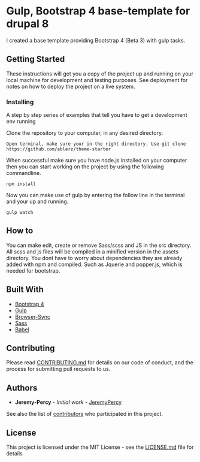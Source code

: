 # Gulp, Bootstrap 4 base-template for drupal 8

I created a base template providing Bootstrap 4 (Beta 3) with gulp tasks.

## Getting Started

These instructions will get you a copy of the project up and running on your local machine for development and testing purposes. See deployment for notes on how to deploy the project on a live system.

### Installing

A step by step series of examples that tell you have to get a development env running

Clone the repository to your computer, in any desired directory.

```
Open terminal, make sure your in the right directory. Use git clone https://github.com/ablerz/theme-starter
```

When successful make sure you have node.js installed on your computer then you can start working on the project by using the following commandline.

```
npm install
```

Now you can make use of gulp by entering the follow line in the terminal and your up and running.

```
gulp watch
```

## How to
 You can make edit, create or remove Sass/scss and JS in the src directory. All scss and js files will be compiled in a minified version in the assets directory.
 You dont have to worry about dependencies they are already added with npm and compiled. Such as Jquerie and popper.js, which is needed for bootstrap. 


## Built With

* [Bootstrap 4](https://getbootstrap.com) 
* [Gulp](https://gulpfile.org)
* [Browser-Sync](https://www.browsersync.io) 
* [Sass](http://sass-lang.com) 
* [Babel](https://babeljs.io)

## Contributing

Please read [CONTRIBUTING.md](https://gist.github.com/PurpleBooth/b24679402957c63ec426) for details on our code of conduct, and the process for submitting pull requests to us.

## Authors

* **Jeremy-Percy** - *Initial work* - [JeremyPercy](https://github.com/JeremyPercy)

See also the list of [contributors](https://github.com/your/project/contributors) who participated in this project.

## License

This project is licensed under the MIT License - see the [LICENSE.md](LICENSE.md) file for details

